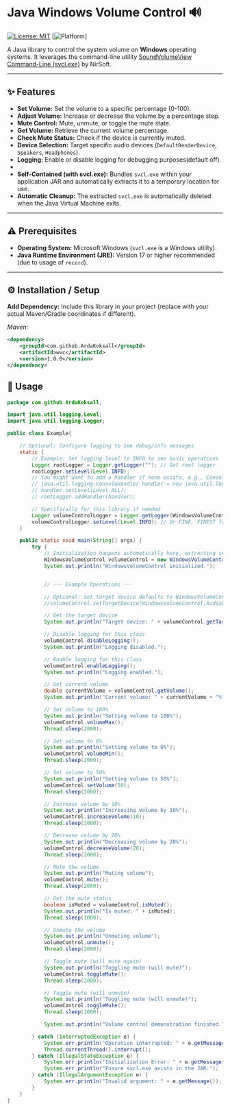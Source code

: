 # Java Windows Volume Control 🔊

[![License: MIT](https://img.shields.io/badge/License-MIT-yellow.svg)](https://opensource.org/licenses/MIT)
[![Platform](https://img.shields.io/badge/Platform-Windows-blue.svg)]


A Java library to control the system volume on **Windows** operating systems. It leverages the command-line utility [SoundVolumeView Command-Line (svcl.exe)](https://www.nirsoft.net/utils/sound_volume_view.html#command_line) by NirSoft.

---

## ✨ Features

*   **Set Volume:** Set the volume to a specific percentage (0-100).
*   **Adjust Volume:** Increase or decrease the volume by a percentage step.
*   **Mute Control:** Mute, unmute, or toggle the mute state.
*   **Get Volume:** Retrieve the current volume percentage.
*   **Check Mute Status:** Check if the device is currently muted.
*   **Device Selection:** Target specific audio devices (`DefaultRenderDevice`, `Speakers`, `Headphones`).
*   **Logging:** Enable or disable logging for debugging purposes(default off).
* 
*   **Self-Contained (with svcl.exe):** Bundles `svcl.exe` within your application JAR and automatically extracts it to a temporary location for use.
*   **Automatic Cleanup:** The extracted `svcl.exe` is automatically deleted when the Java Virtual Machine exits.

---

## ⚠️ Prerequisites

*   **Operating System:** Microsoft Windows (`svcl.exe` is a Windows utility).
*   **Java Runtime Environment (JRE):** Version 17 or higher recommended (due to usage of `record`).

---

## ⚙️ Installation / Setup

**Add Dependency:** Include this library in your project (replace with your actual Maven/Gradle coordinates if different).

*Maven:*
```xml
<dependency>
    <groupId>com.github.ArdaKoksall</groupId> 
    <artifactId>wvc</artifactId>             
    <version>1.0.0</version>                 
</dependency>
```

## 🚀 Usage

```java
package com.github.ArdaKoksall;

import java.util.logging.Level;
import java.util.logging.Logger;

public class Example{

    // Optional: Configure logging to see debug/info messages
    static {
        // Example: Set logging level to INFO to see basic operations
        Logger rootLogger = Logger.getLogger(""); // Get root logger
        rootLogger.setLevel(Level.INFO);
        // You might want to add a handler if none exists, e.g., ConsoleHandler
        // java.util.logging.ConsoleHandler handler = new java.util.logging.ConsoleHandler();
        // handler.setLevel(Level.ALL);
        // rootLogger.addHandler(handler);

        // Specifically for this library if needed
        Logger volumeControlLogger = Logger.getLogger(WindowsVolumeControl.class.getName());
        volumeControlLogger.setLevel(Level.INFO); // Or FINE, FINEST for more detail
    }

    public static void main(String[] args) {
        try {
            // Initialization happens automatically here, extracting svcl
            WindowsVolumeControl volumeControl = new WindowsVolumeControl();
            System.out.println("WindowsVolumeControl initialized.");


            // --- Example Operations ---

            // Optional: Set target device defaults to WindowsVolumeControl.AudioDevice.DEFAULT_RENDER_DEVICE
            //volumeControl.setTargetDevice(WindowsVolumeControl.AudioDevice.SPEAKERS); // Optional: Set target device

            // Get the target device
            System.out.println("Target device: " + volumeControl.getTargetDevice());

            // Disable logging for this class
            volumeControl.disableLogging();
            System.out.println("Logging disabled.");

            // Enable logging for this class
            volumeControl.enableLogging();
            System.out.println("Logging enabled.");

            // Get current volume
            double currentVolume = volumeControl.getVolume();
            System.out.println("Current volume: " + currentVolume + "%");

            // Set volume to 100%
            System.out.println("Setting volume to 100%");
            volumeControl.volumeMax();
            Thread.sleep(2000);

            // Set volume to 0%
            System.out.println("Setting volume to 0%");
            volumeControl.volumeMin();
            Thread.sleep(2000);

            // Set volume to 50%
            System.out.println("Setting volume to 50%");
            volumeControl.setVolume(50);
            Thread.sleep(2000);

            // Increase volume by 10%
            System.out.println("Increasing volume by 10%");
            volumeControl.increaseVolume(10);
            Thread.sleep(2000);

            // Decrease volume by 20%
            System.out.println("Decreasing volume by 20%");
            volumeControl.decreaseVolume(20);
            Thread.sleep(2000);

            // Mute the volume
            System.out.println("Muting volume");
            volumeControl.mute();
            Thread.sleep(2000);

            // Get the mute status
            boolean isMuted = volumeControl.isMuted();
            System.out.println("Is muted: " + isMuted);
            Thread.sleep(1000);

            // Unmute the volume
            System.out.println("Unmuting volume");
            volumeControl.unmute();
            Thread.sleep(2000);

            // Toggle mute (will mute again)
            System.out.println("Toggling mute (will mute)");
            volumeControl.toggleMute();
            Thread.sleep(2000);

            // Toggle mute (will unmute)
            System.out.println("Toggling mute (will unmute)");
            volumeControl.toggleMute();
            Thread.sleep(1000);

            System.out.println("Volume control demonstration finished.");

        } catch (InterruptedException e) {
            System.err.println("Operation interrupted: " + e.getMessage());
            Thread.currentThread().interrupt();
        } catch (IllegalStateException e) {
            System.err.println("Initialization Error: " + e.getMessage());
            System.err.println("Ensure svcl.exe exists in the JAR.");
        } catch (IllegalArgumentException e) {
            System.err.println("Invalid argument: " + e.getMessage());
        }
    }
}